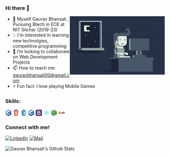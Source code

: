 ### Hi there 👋

<img alt="Night Coding" src="https://raw.githubusercontent.com/AVS1508/AVS1508/master/assets/Night-Coding.gif" align="right"/>
<!--- <img align="right" alt="GIF" src="https://media.giphy.com/media/836HiJc7pgzy8iNXCn/giphy.gif" /> --->  
   
- 🔭 Myself Gaurav Bhansali , Pursuing Btech in ECE at NIT Silchar (2019-23)
- 💡 I'm interested in learning new technolgies, competitive programming
- 👯 I’m looking to collaborate on Web Development Projects
- 📫 How to reach me: gauravbhansali00@gmail.com
- ⚡ Fun fact: I love playing Mobile Games

### Skills:  

<code><img height="20" src="https://raw.githubusercontent.com/github/explore/80688e429a7d4ef2fca1e82350fe8e3517d3494d/topics/cpp/cpp.png"></code>
<code><img height="20" src="https://raw.githubusercontent.com/github/explore/80688e429a7d4ef2fca1e82350fe8e3517d3494d/topics/html/html.png"></code>
<code><img height="20" src="https://raw.githubusercontent.com/github/explore/80688e429a7d4ef2fca1e82350fe8e3517d3494d/topics/css/css.png"></code>
<code><img height="20" src="https://raw.githubusercontent.com/github/explore/80688e429a7d4ef2fca1e82350fe8e3517d3494d/topics/cpp/cpp.png"></code>
<code><img height="20" src="https://raw.githubusercontent.com/github/explore/80688e429a7d4ef2fca1e82350fe8e3517d3494d/topics/bootstrap/bootstrap.png"></code>
<code><img height="20" src="https://raw.githubusercontent.com/github/explore/80688e429a7d4ef2fca1e82350fe8e3517d3494d/topics/react/react.png"></code>
<code><img height="20" src="https://raw.githubusercontent.com/github/explore/80688e429a7d4ef2fca1e82350fe8e3517d3494d/topics/nodejs/nodejs.png"></code>
<code><img height="20" src="https://raw.githubusercontent.com/github/explore/80688e429a7d4ef2fca1e82350fe8e3517d3494d/topics/git/git.png"></code>

### Connect with me!

[![LinkedIn](https://img.shields.io/badge/LinkedIn-Gaurav%20Bhansali-blue)](https://www.linkedin.com/in/gaurav-bhansali-807464193/)
[![Mail](https://img.shields.io/badge/Mail-gauravbhansali00%40gmail.com-red)](gauravbhansali00@gmail.com)

<img align="center" src="https://github-readme-stats.vercel.app/api?username=gaurav-bhansali&include_all_commits=true&count_private=true&show_icons=true&line_height=20&title_color=7A7ADB&icon_color=2234AE&text_color=D3D3D3&bg_color=0,000000,130F40" alt="Gaurav Bhansali's Github Stats">
